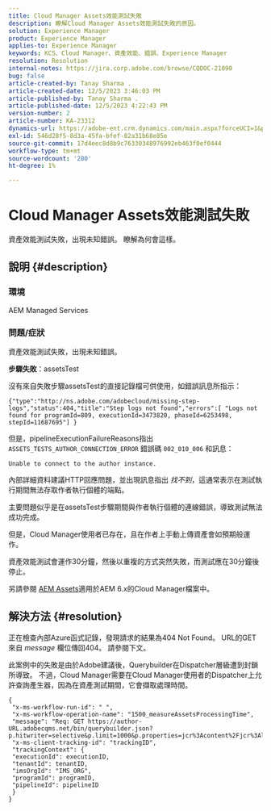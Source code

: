 ```yaml
---
title: Cloud Manager Assets效能測試失敗
description: 瞭解Cloud Manager Assets效能測試失敗的原因。
solution: Experience Manager
product: Experience Manager
applies-to: Experience Manager
keywords: KCS、Cloud Manager、資產效能、錯誤、Experience Manager
resolution: Resolution
internal-notes: https://jira.corp.adobe.com/browse/CQDOC-21090
bug: false
article-created-by: Tanay Sharma .
article-created-date: 12/5/2023 3:46:03 PM
article-published-by: Tanay Sharma .
article-published-date: 12/5/2023 4:22:43 PM
version-number: 2
article-number: KA-23312
dynamics-url: https://adobe-ent.crm.dynamics.com/main.aspx?forceUCI=1&pagetype=entityrecord&etn=knowledgearticle&id=ed605461-8593-ee11-be37-6045bd006b25
exl-id: 546d28f5-8d3a-45fa-bfef-82a31b68e85e
source-git-commit: 17d4eec8d8b9c76330348976992eb463f0ef0444
workflow-type: tm+mt
source-wordcount: '280'
ht-degree: 1%

---
```


# Cloud Manager Assets效能測試失敗


資產效能測試失敗，出現未知錯誤。 瞭解為何會這樣。

## 說明 {#description}


### 環境

AEM Managed Services

### 問題/症狀 

資產效能測試失敗，出現未知錯誤。

<b>步驟失敗</b>：assetsTest

沒有來自失敗步驟assetsTest的直接記錄檔可供使用，如錯誤訊息所指示：

`{"type":"http://ns.adobe.com/adobecloud/missing-step-logs","status":404,"title":"Step logs not found","errors":[ "Logs not found for programId=809, executionId=3473820, phaseId=6253498, stepId=11687695"] } `

但是，pipelineExecutionFailureReasons指出 `ASSETS_TESTS_AUTHOR_CONNECTION_ERROR` 錯誤碼 `002_010_006` 和訊息：

`Unable to connect to the author instance. `

內部詳細資料建議HTTP回應問題，並出現訊息指出 *找不到*，這通常表示在測試執行期間無法存取作者執行個體的端點。

主要問題似乎是在assetsTest步驟期間與作者執行個體的連線錯誤，導致測試無法成功完成。

但是，Cloud Manager使用者已存在，且在作者上手動上傳資產會如預期般運作。

資產效能測試會運作30分鐘，然後以重複的方式突然失敗，而測試應在30分鐘後停止。

另請參閱 [AEM Assets](https://experienceleague.adobe.com/docs/experience-manager-cloud-manager/content/using/code-quality-testing.html#aem-assets)適用於AEM 6.x的Cloud Manager檔案中。


## 解決方法 {#resolution}


正在檢查內部Azure函式記錄，發現請求的結果為404 Not Found。 URL的GET來自 *message* 欄位傳回404。 請參閱下文。

此案例中的失敗是由於Adobe建議後，Querybuilder在Dispatcher層級遭到封鎖所導致。
不過，Cloud Manager需要在Cloud Manager使用者的Dispatcher上允許查詢產生器，因為在資產測試期間，它會擷取處理時間。




```
{
 "x-ms-workflow-run-id": " ",
 "x-ms-workflow-operation-name": "1500_measureAssetsProcessingTime",
 "message": "Req: GET https://author-URL.adobecqms.net/bin/querybuilder.json?p.hitwriter=selective&p.limit=1000&p.properties=jcr%3Acontent%2Fjcr%3AlastModified+jcr%3Acreated&path=%2Fcontent%2Fdam%2Fcloudmanager&property=jcr%3Acontent%2Fdam%3AassetState&property.depth=1&property.value=processed&type=dam%3AAsset",
 "x-ms-client-tracking-id": "trackingID",
 "trackingContext": {
 "executionId": executionID,
 "tenantId": tenantID,
 "imsOrgId": "IMS_ORG",
 "programId": programID,
 "pipelineId": pipelineID
 }
}
```
